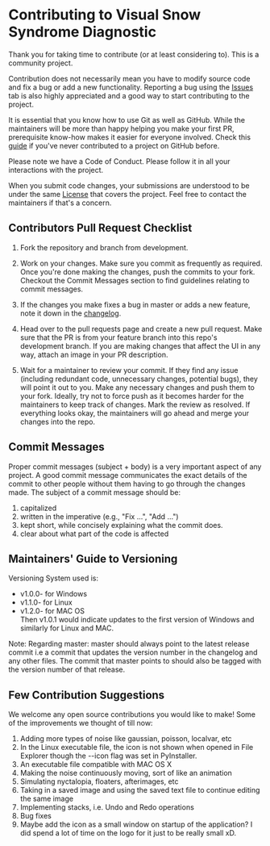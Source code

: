 # Contributing to Visual Snow Syndrome Diagnostic
Thank you for taking time to contribute (or at least considering to). This is a community project.

Contribution does not necessarily mean you have to modify source code and fix a bug or add a new functionality. 
Reporting a bug using the [Issues](https://github.com/sh-r/Visual-Snow-Syndrome/issues) tab is also highly appreciated and a good way to start contributing to the project.

It is essential that you know how to use Git as well as GitHub. 
While the maintainers will be more than happy helping you make your first PR, prerequisite know-how makes it easier for everyone involved. 
Check this [guide](https://github.com/firstcontributions/first-contributions) if you've never contributed to a project on GitHub before.

Please note we have a Code of Conduct. Please follow it in all your interactions with the project.

When you submit code changes, your submissions are understood to be under the same [License](https://github.com/sh-r/Visual-Snow-Syndrome/blob/master/LICENSE) that covers the project. 
Feel free to contact the maintainers if that's a concern.

## Contributors Pull Request Checklist
1. Fork the repository and branch from development.

2. Work on your changes. Make sure you commit as frequently as required. Once you're done making the changes, push the commits to your fork. 
Checkout the Commit Messages section to find guidelines relating to commit messages.

3. If the changes you make fixes a bug in master or adds a new feature, note it down in the [changelog](https://github.com/sh-r/Visual-Snow-Syndrome/blob/master/documentation/CHANGELOG.md).

4. Head over to the pull requests page and create a new pull request. Make sure that the PR is from your feature branch into this repo's development branch. 
If you are making changes that affect the UI in any way, attach an image in your PR description.

5. Wait for a maintainer to review your commit. If they find any issue (including redundant code, unnecessary changes, potential bugs), they will point it out to you. 
Make any necessary changes and push them to your fork. Ideally, try not to force push as it becomes harder for the maintainers to keep track of changes. 
Mark the review as resolved.
If everything looks okay, the maintainers will go ahead and merge your changes into the repo.

## Commit Messages
Proper commit messages (subject + body) is a very important aspect of any project. 
A good commit message communicates the exact details of the commit to other people without them having to go through the changes made.
The subject of a commit message should be:
1. capitalized
2. written in the imperative (e.g., "Fix ...", "Add ...")
3. kept short, while concisely explaining what the commit does.
4. clear about what part of the code is affected

## Maintainers' Guide to Versioning
Versioning System used is:
- v1.0.0- for Windows
- v1.1.0- for Linux
- v1.2.0- for MAC OS <br/>
Then v1.0.1 would indicate updates to the first version of Windows and similarly for Linux and MAC.

Note: Regarding master: master should always point to the latest release commit i.e a commit that updates the version number in the changelog and any other files. 
The commit that master points to should also be tagged with the version number of that release.

## Few Contribution Suggestions
We welcome any open source contributions you would like to make! Some of the improvements we thought of till now:
1. Adding more types of noise like gaussian, poisson, localvar, etc 
2. In the Linux executable file, the icon is not shown when opened in File Explorer though the --icon flag was set in PyInstaller.
3. An executable file compatible with MAC OS X
4. Making the noise continuously moving, sort of like an animation
5. Simulating nyctalopia, floaters, afterimages, etc
6. Taking in a saved image and using the saved text file to continue editing the same image 
7. Implementing stacks, i.e. Undo and Redo operations
8. Bug fixes
9. Maybe add the icon as a small window on startup of the application? I did spend a lot of time on the logo for it just to be really small xD.
